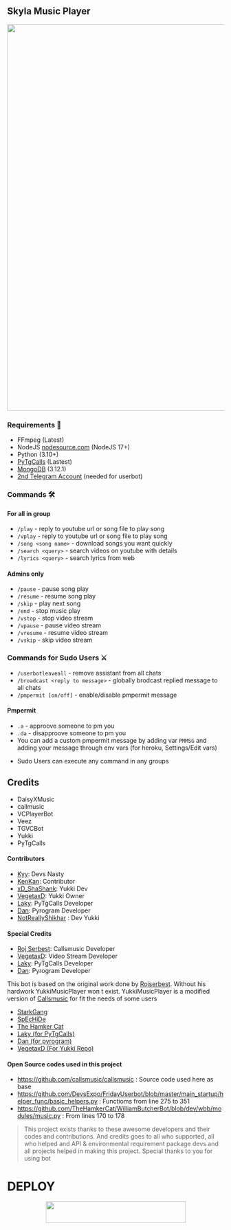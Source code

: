 <h2 align="centre">Skyla Music Player</h2>
<p align = "center"><a herf = "https://t.me/SkylaMusicBot" alt = "SkylaMusic"><img src = "https://telegra.ph/file/5af32594e504236410892.jpg" width = "900"></a></p>

<h3>Requirements 📝</h3>

- FFmpeg (Latest)
- NodeJS [nodesource.com](https://nodesource.com/) (NodeJS 17+)
- Python (3.10+)
- [PyTgCalls](https://github.com/pytgcalls/pytgcalls) (Lastest)
- [MongoDB](https://cloud.mongodb.com/) (3.12.1)
- [2nd Telegram Account](https://telegram.org/blog/themes-accounts#multiple-accounts) (needed for userbot)

### Commands 🛠
#### For all in group
- `/play` - reply to youtube url or song file to play song
- `/vplay` - reply to youtube url or song file to play song
- `/song <song name>` - download songs you want quickly
- `/search <query>` - search videos on youtube with details
- `/lyrics <query>` - search lyrics from web
#### Admins only
- `/pause` - pause song play
- `/resume` - resume song play
- `/skip` - play next song
- `/end` - stop music play
- `/vstop` - stop video stream
- `/vpause` - pause video stream
- `/vresume` - resume video stream
- `/vskip` - skip video stream

### Commands for Sudo Users ⚔️
- `/userbotleaveall` - remove assistant from all chats
- `/broadcast <reply to message>` - globally brodcast replied message to all chats
- `/pmpermit [on/off]` - enable/disable pmpermit message

#### Pmpermit
- `.a` - approove someone to pm you
- `.da` - disapproove someone to pm you
- You can add a custom pmpermit message by adding var `PMMSG` and adding your message through env vars (for heroku, Settings/Edit vars)

+ Sudo Users can execute any command in any groups


## Credits
- DaisyXMusic 
- callmusic 
- VCPlayerBot
- Veez
- TGVCBot
- Yukki
- PyTgCalls

#### Contributors
- [Kyy](https://github.com/muhammadrizky16): Devs Nasty
- [KenKan](https://github.com/kenkansaja): Contributor
- [xD_ShaShank](https://github.com/theshashankk): Yukki Dev
- [VegetaxD](http://github.com/VegetaxD): Yukki Owner 
- [Laky](https://github.com/Laky-64): PyTgCalls Developer
- [Dan](https://github.com/delivrance): Pyrogram Developer
- [NotReallyShikhar](https://github.com/NotReallyShikhar) : Dev Yukki
#### Special Credits
- [Roj Serbest](http://github.com/rojserbest): Callsmusic Developer
- [VegetaxD](http://github.com/VegetaxD): Video Stream Developer
- [Laky](https://github.com/Laky-64): PyTgCalls Developer
- [Dan](https://github.com/delivrance): Pyrogram Developer

This bot is based on the original work done by [Rojserbest](http://github.com/rojserbest). Without his hardwork YukkiMusicPlayer won t exist. 
YukkiMusicPlayer is a modified version of [Callsmusic](https://github.com/callsmusic/callsmusic) for fit the needs of some users

- [StarkGang](https://github.com/StarkGang/)
- [SpEcHiDe](https://github.com/SpEcHiDe/)
- [The Hamker Cat](https://github.com/thehamkercat)
- [Laky (for PyTgCalls)](https://github.com/Laky-64)
- [Dan (for pyrogram)](https://github.com/delivrance)
- [VegetaxD (For Yukki Repo)](http://github.com/VegetaxD)

#### Open Source codes used in this project 
- https://github.com/callsmusic/callsmusic : Source code used here as base
- https://github.com/DevsExpo/FridayUserbot/blob/master/main_startup/helper_func/basic_helpers.py : Functioms from line 275 to 351
- https://github.com/TheHamkerCat/WilliamButcherBot/blob/dev/wbb/modules/music.py : From lines 170 to 178


> This project exists thanks to these awesome developers and their codes and contributions.
> And credits goes to all who supported, all who helped and API & environmental requirement package devs and all projects helped in making this project.
> Special thanks to you for using bot

# DEPLOY

<p align="center"><a href="https://heroku.com/deploy?template=https://github.com/Cangcimenn/SkylaMusic">
  <img src="https://img.shields.io/badge/Deploy%20To%20Heroku-black?style=flat&logo=heroku" width="325" height="50.100" /></a></p>


